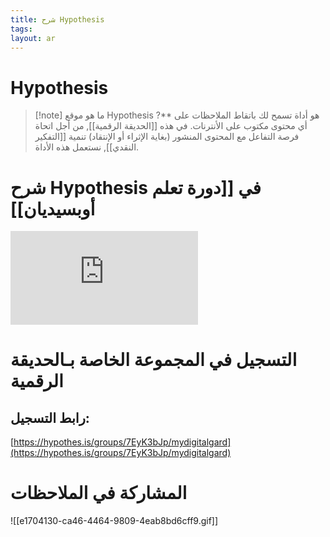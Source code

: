 ```yaml
---
title: شرح Hypothesis
tags: 
layout: ar 
---
```

# Hypothesis 

> [!note] ما هو موقع Hypothesis ?**
>  هو أداة تسمح لك باتقاط الملاحظات على أي محتوى مكتوب على الأنترنات.
>  في هذه [[الحديقة الرقمية]], من أجل اتحاة فرصة التفاعل مع المحتوى المنشور (بغاية الإثراء أو الإنتقاد) تنمية [[التفكير النقدي]],  نستعمل هذه الأداة. 


# شرح Hypothesis في [[دورة تعلم أوبسيديان]]

<iframe  class="video" src="https://www.youtube.com/embed/7q3fgeLnB-Q" title="YouTube video player" frameborder="0" allow="accelerometer; autoplay; clipboard-write; encrypted-media; gyroscope; picture-in-picture" allowfullscreen></iframe>



# التسجيل في المجموعة الخاصة بـالحديقة الرقمية

## رابط التسجيل:  
[https://hypothes.is/groups/7EyK3bJp/mydigitalgard](https://hypothes.is/groups/7EyK3bJp/mydigitalgard)

# المشاركة في الملاحظات 

![[e1704130-ca46-4464-9809-4eab8bd6cff9.gif]]